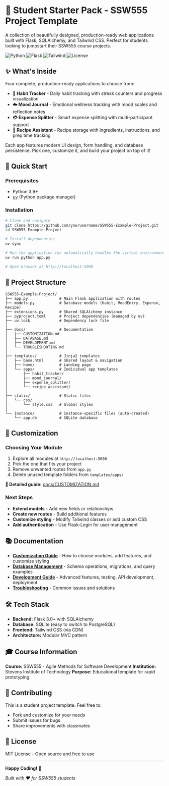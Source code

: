 # 🚀 Student Starter Pack - SSW555 Project Template

A collection of beautifully designed, production-ready web applications built with Flask, SQLAlchemy, and Tailwind CSS. Perfect for students looking to jumpstart their SSW555 course projects.

![Python](https://img.shields.io/badge/Python-3.9+-blue.svg)
![Flask](https://img.shields.io/badge/Flask-3.0+-green.svg)
![Tailwind](https://img.shields.io/badge/Tailwind_CSS-3.0-38B2AC.svg)
![License](https://img.shields.io/badge/license-MIT-brightgreen.svg)

## ✨ What's Inside

Four complete, production-ready applications to choose from:

- **🌱 Habit Tracker** - Daily habit tracking with streak counters and progress visualization
- **☁️ Mood Journal** - Emotional wellness tracking with mood scales and reflection notes
- **💳 Expense Splitter** - Smart expense splitting with multi-participant support
- **🍳 Recipe Assistant** - Recipe storage with ingredients, instructions, and prep time tracking

Each app features modern UI design, form handling, and database persistence. Pick one, customize it, and build your project on top of it!

## 🚀 Quick Start

### Prerequisites

- Python 3.9+
- [uv](https://github.com/astral-sh/uv) (Python package manager)

### Installation

```bash
# Clone and navigate
git clone https://github.com/yourusername/SSW555-Example-Project.git
cd SSW555-Example-Project

# Install dependencies
uv sync

# Run the application (uv automatically handles the virtual environment)
uv run python app.py

# Open browser at http://localhost:5000
```

## 📁 Project Structure

```
SSW555-Example-Project/
├── app.py              # Main Flask application with routes
├── models.py           # Database models (Habit, MoodEntry, Expense, Recipe)
├── extensions.py       # Shared SQLAlchemy instance
├── pyproject.toml      # Project dependencies (managed by uv)
├── uv.lock             # Dependency lock file
│
├── docs/               # Documentation
│   ├── CUSTOMIZATION.md
│   ├── DATABASE.md
│   ├── DEVELOPMENT.md
│   └── TROUBLESHOOTING.md
│
├── templates/          # Jinja2 templates
│   ├── base.html       # Shared layout & navigation
│   ├── home/           # Landing page
│   └── apps/           # Individual app templates
│       ├── habit_tracker/
│       ├── mood_journal/
│       ├── expense_splitter/
│       └── recipe_assistant/
│
├── static/             # Static files
│   └── css/
│       └── style.css   # Global styles
│
└── instance/           # Instance-specific files (auto-created)
    └── app.db          # SQLite database
```

## 🎨 Customization

### Choosing Your Module

1. Explore all modules at `http://localhost:5000`
2. Pick the one that fits your project
3. Remove unwanted routes from `app.py`
4. Delete unused template folders from `templates/apps/`

**📖 Detailed guide:** [docs/CUSTOMIZATION.md](docs/CUSTOMIZATION.md)

### Next Steps

- **Extend models** - Add new fields or relationships
- **Create new routes** - Build additional features
- **Customize styling** - Modify Tailwind classes or add custom CSS
- **Add authentication** - Use Flask-Login for user management

## 📚 Documentation

- **[Customization Guide](docs/CUSTOMIZATION.md)** - How to choose modules, add features, and customize styling
- **[Database Management](docs/DATABASE.md)** - Schema operations, migrations, and query examples
- **[Development Guide](docs/DEVELOPMENT.md)** - Advanced features, testing, API development, deployment
- **[Troubleshooting](docs/TROUBLESHOOTING.md)** - Common issues and solutions

## 🛠️ Tech Stack

- **Backend:** Flask 3.0+ with SQLAlchemy
- **Database:** SQLite (easy to switch to PostgreSQL)
- **Frontend:** Tailwind CSS (via CDN)
- **Architecture:** Modular MVC pattern

## 🎓 Course Information

**Course:** SSW555 - Agile Methods for Software Development
**Institution:** Stevens Institute of Technology
**Purpose:** Educational template for rapid prototyping

## 🤝 Contributing

This is a student project template. Feel free to:
- Fork and customize for your needs
- Submit issues for bugs
- Share improvements with classmates

## 📝 License

MIT License - Open source and free to use

---

**Happy Coding!** 🎉

*Built with ❤️ for SSW555 students*